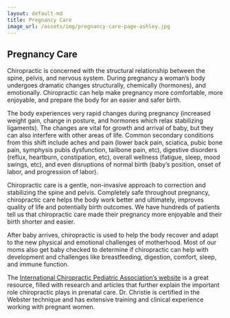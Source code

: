 ```yaml
---
layout: default-md
title: Pregnancy Care
image_url: /assets/img/pregnancy-care-page-ashley.jpg
---
```


## Pregnancy Care

Chiropractic is concerned with the structural relationship between the spine, pelvis, and nervous system. During pregnancy a woman’s body undergoes dramatic changes structurally, chemically (hormones), and emotionally.  Chiropractic can help make pregnancy more comfortable, more enjoyable, and prepare the body for an easier and safer birth. 

The body experiences very rapid changes during pregnancy (increased weight gain, change in posture, and hormones which relax stabilizing ligaments).  The changes are vital for growth and arrival of baby, but they can also interfere with other areas of life.  Common secondary conditions from this shift include aches  and pain (lower back pain, sciatica, pubic bone pain, symphysis pubis dysfunction, tailbone pain, etc), digestive disorders (reflux, heartburn, constipation, etc), overall wellness (fatigue, sleep, mood swings, etc), and even disruptions of normal birth (baby’s position, onset of labor, and progression of labor). 

Chiropractic care is a gentle, non-invasive approach to correction and stabilizing the spine and pelvis.  Completely safe throughout pregnancy, chiropractic care helps the body work better and ultimately, improves quality of life and potentially birth outcomes.  We have hundreds of patients tell us that chiropractic care made their pregnancy more enjoyable and their birth shorter and easier.  

After baby arrives, chiropractic is used to help the body recover and adapt to the new physical and emotional challenges of motherhood.  Most of our moms also get baby checked to determine if chiropractic can help with development and challenges like breastfeeding, digestion, comfort, sleep, and immune function. 

The [International Chiropractic Pediatric Association’s website](http://www.icpa4kids.com/) is a great resource, filled with research and articles that further explain the important role chiropractic plays in prenatal care.  Dr. Christie is certified in the Webster technique and has extensive training and clinical experience working with pregnant women.  